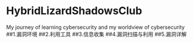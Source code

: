 # HybridLizardShadowsClub
My journey of learning cybersecurity and my worldview of cybersecurity
##1.漏洞环境
##2.利用工具
##3.信息收集
##4.漏洞扫描与利用
##5.漏洞详解
